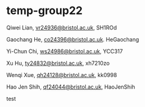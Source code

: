 # temp-group22

Qiwei Lian, vr24936@bristol.ac.uk, SH1ROd

Gaochang He, co24396@bristol.ac.uk. HeGaochang

Yi-Chun Chi, ws24986@bristol.ac.uk, YCC317

Xu Hu, ty24832@bristol.ac.uk, xh7210zo

Wenqi Xue, qh24128@bristol.ac.uk, kk0998

Hao Jen Shih, qf24044@bristol.ac.uk, HaoJenShih

test